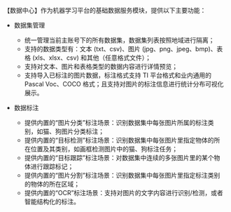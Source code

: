 
【数据中心】作为机器学习平台的基础数据服务模块，提供以下主要功能：

- 数据集管理
  - 统一管理当前主账号下的所有数据集，数据集列表按照地域进行隔离；
  - 支持的数据类型有：文本 (txt、csv)、图片 (jpg、png、jpeg、bmp)、表格 (xls、xlsx、csv) 和其他（任意格式文件）；
  - 支持对文本、图片和表格类型的数据内容进行详情预览；
  - 支持导入已标注的图片数据，标注格式支持 TI 平台格式和业内通用的 Pascal Voc、COCO 格式；且支持对图片的标注信息进行统计分布可视化展示。

- 数据标注
  - 提供内置的“图片分类”标注场景：识别数据集中每张图片所属的标注类别，如猫、狗图片分类标注；
  - 提供内置的“目标检测”标注场景：识别数据集中每张图片里指定物体的所在位置及其类别，如画框检测图片中的猫、狗标注任务；
  - 提供内置的“目标跟踪”标注场景：对数据集中连续的多张图片里的某个物体进行跟踪标记；
  - 提供内置的“图片分割”标注场景：识别数据集中每张图片里指定标注类别的物体的所在区域；
  - 提供内置的“OCR”标注场景：支持对图片的文字内容进行识别/检测，或者智能结构化的标注。
  


